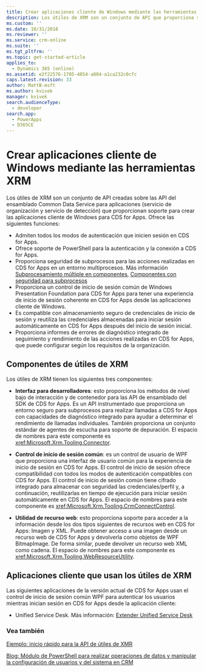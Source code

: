 ```yaml
---
title: Crear aplicaciones cliente de Windows mediante las herramientas de XRM (Common Data Service para aplicaciones)| Microsoft Docs
description: Los útiles de XRM son un conjunto de API que proporciona soporte para crear aplicaciones cliente de CDS for Apps.
ms.custom: ''
ms.date: 10/31/2018
ms.reviewer: ''
ms.service: crm-online
ms.suite: ''
ms.tgt_pltfrm: ''
ms.topic: get-started-article
applies_to:
  - Dynamics 365 (online)
ms.assetid: e2f22576-1705-4854-a804-a1ca232c0cfc
caps.latest.revision: 33
author: MattB-msft
ms.author: kvivek
manager: kvivek
search.audienceType:
  - developer
search.app:
  - PowerApps
  - D365CE
---
```

# <a name="build-windows-client-applications-using-the-xrm-tools"></a>Crear aplicaciones cliente de Windows mediante las herramientas XRM

Los útiles de XRM son un conjunto de API creadas sobre las API del ensamblado Common Data Service para aplicaciones (servicio de organización y servicio de detección) que proporcionan soporte para crear las aplicaciones cliente de Windows para CDS for Apps. Ofrece las siguientes funciones:  
  
- Admiten todos los modos de autenticación que inicien sesión en CDS for Apps.  
- Ofrece soporte de PowerShell para la autenticación y la conexión a CDS for Apps.  
- Proporciona seguridad de subprocesos para las acciones realizadas en CDS for Apps en un entorno multiprocesos. Más información [Subprocesamiento múltiple en componentes](https://msdn.microsoft.com/library/vstudio/3es4b6yy.aspx), [Componentes con seguridad para subprocesos](https://msdn.microsoft.com/library/vstudio/a8544e2s.aspx)  
- Proporciona un control de inicio de sesión común de Windows Presentation Foundation para CDS for Apps para tener una experiencia de inicio de sesión coherente en CDS for Apps desde las aplicaciones cliente de Windows.  
- Es compatible con almacenamiento seguro de credenciales de inicio de sesión y reutiliza las credenciales almacenadas para iniciar sesión automáticamente en CDS for Apps después del inicio de sesión inicial.  
- Proporciona informes de errores de diagnóstico integrado de seguimiento y rendimiento de las acciones realizadas en CDS for Apps, que puede configurar según los requisitos de la organización.  
  
## <a name="components-of-xrm-tooling"></a>Componentes de útiles de XRM  

Los útiles de XRM tienen los siguientes tres componentes:  
  
- **Interfaz para desarrolladores**: esto proporciona los métodos de nivel bajo de interacción y de contenedor para las API de ensamblado del SDK de CDS for Apps. Es un API instrumentado que proporciona un entorno seguro para subprocesos para realizar llamadas a CDS for Apps con capacidades de diagnóstico integrado para ayudar a determinar el rendimiento de llamadas individuales. También proporciona un conjunto estándar de agentes de escucha para soporte de depuración. El espacio de nombres para este componente es <xref:Microsoft.Xrm.Tooling.Connector>.  
  
- **Control de inicio de sesión común**: es un control de usuario de WPF que proporciona una interfaz de usuario común para la experiencia de inicio de sesión en CDS for Apps. El control de inicio de sesión ofrece compatibilidad con todos los modos de autenticación compatibles con CDS for Apps. El control de inicio de sesión común tiene cifrado integrado para almacenar con seguridad las credenciales/perfil y, a continuación, reutilizarlas en tiempo de ejecución para iniciar sesión automáticamente en CDS for Apps. El espacio de nombres para este componente es <xref:Microsoft.Xrm.Tooling.CrmConnectControl>.  
  
- **Utilidad de recurso web**: esto proporciona soporte para acceder a la información desde los dos tipos siguientes de recursos web en CDS for Apps: Imagen y XML. Puede obtener acceso a una imagen desde un recurso web de CDS for Apps y devolverla como objetos de WPF BitmapImage. De forma similar, puede devolver un recurso web XML como cadena. El espacio de nombres para este componente es <xref:Microsoft.Xrm.Tooling.WebResourceUtility>.  
  
## <a name="client-applications-that-use-xrm-tooling"></a>Aplicaciones cliente que usan los útiles de XRM

Las siguientes aplicaciones de la versión actual de CDS for Apps usan el control de inicio de sesión común WPF para autenticar los usuarios mientras inician sesión en CDS for Apps desde la aplicación cliente:  
  
- Unified Service Desk. Más información: [Extender Unified Service Desk](/dynamics365/customer-engagement/unified-service-desk/extend-unified-service-desk)

<!-- TODO: fix links when files added to admin guide

- Package Deployer tool. More information: [Deploy packages using Dynamics 365 Package Deployer and Windows PowerShell](../../administrator/deploy-packages-using-package-deployer-windows-powershell.md)   

- Configuration Migration tool. More information [Manage your configuration data](../../administrator/manage-configuration-data.md)  

-->
  
### <a name="see-also"></a>Vea también

[Ejemplo: inicio rápido para la API de útiles de XMR](sample-quick-start-xrm-tooling-api.md)<br />
<!-- TODO:
[Use the CDS for Apps Organization service](use-microsoft-dynamics-365-organization-service.md)<br />
[Discover the URL for Your Organization With IDiscoveryService Web Service](org-service/discover-url-organization-organization-service.md)<br />
[Write Applications and Server Extensions](extend-dynamics-365-server.md)<br /> -->
[Blog: Módulo de PowerShell para realizar operaciones de datos y manipular la configuración de usuarios y del sistema en CRM](http://blogs.msdn.com/b/crm/archive/2015/09/25/powershell-module-for-performing-data-operations-and-manipulating-user-and-system-settings-in-crm.aspx)